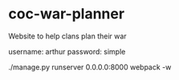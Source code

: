 # coc-war-planner
Website to help clans plan their war


username: arthur
password: simple

./manage.py runserver 0.0.0.0:8000
webpack -w
